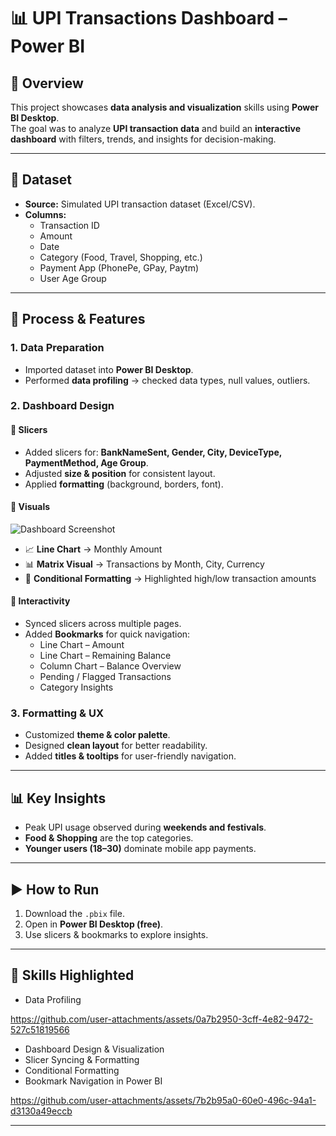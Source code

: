 # 📊 UPI Transactions Dashboard – Power BI  

## 📝 Overview  
This project showcases **data analysis and visualization** skills using **Power BI Desktop**.  
The goal was to analyze **UPI transaction data** and build an **interactive dashboard** with filters, trends, and insights for decision-making.  

---

## 📂 Dataset  
- **Source:** Simulated UPI transaction dataset (Excel/CSV).  
- **Columns:**  
  - Transaction ID  
  - Amount  
  - Date  
  - Category (Food, Travel, Shopping, etc.)  
  - Payment App (PhonePe, GPay, Paytm)  
  - User Age Group  

---

## 🔧 Process & Features  

### 1. Data Preparation  
- Imported dataset into **Power BI Desktop**.  
- Performed **data profiling** → checked data types, null values, outliers.  

### 2. Dashboard Design  

#### 🔹 Slicers  
- Added slicers for: **BankNameSent, Gender, City, DeviceType, PaymentMethod, Age Group**.  
- Adjusted **size & position** for consistent layout.  
- Applied **formatting** (background, borders, font).  

#### 🔹 Visuals  
![Dashboard Screenshot](https://github.com/user-attachments/assets/99e4b218-999f-48c4-aa2f-458bac4b07fc)  

- 📈 **Line Chart** → Monthly Amount  
- 📊 **Matrix Visual** → Transactions by Month, City, Currency  
- 🎨 **Conditional Formatting** → Highlighted high/low transaction amounts  

#### 🔹 Interactivity  
- Synced slicers across multiple pages.  
- Added **Bookmarks** for quick navigation:  
  - Line Chart – Amount  
  - Line Chart – Remaining Balance  
  - Column Chart – Balance Overview  
  - Pending / Flagged Transactions  
  - Category Insights  

### 3. Formatting & UX  
- Customized **theme & color palette**.  
- Designed **clean layout** for better readability.  
- Added **titles & tooltips** for user-friendly navigation.  

---

## 📊 Key Insights  
- Peak UPI usage observed during **weekends and festivals**.  
- **Food & Shopping** are the top categories.  
- **Younger users (18–30)** dominate mobile app payments.  

---

## ▶️ How to Run  
1. Download the `.pbix` file.  
2. Open in **Power BI Desktop (free)**.  
3. Use slicers & bookmarks to explore insights.  

---

## 🎯 Skills Highlighted  
- Data Profiling  

https://github.com/user-attachments/assets/0a7b2950-3cff-4e82-9472-527c51819566


- Dashboard Design & Visualization  
- Slicer Syncing & Formatting  
- Conditional Formatting  
- Bookmark Navigation in Power BI  



https://github.com/user-attachments/assets/7b2b95a0-60e0-496c-94a1-d3130a49eccb



---
